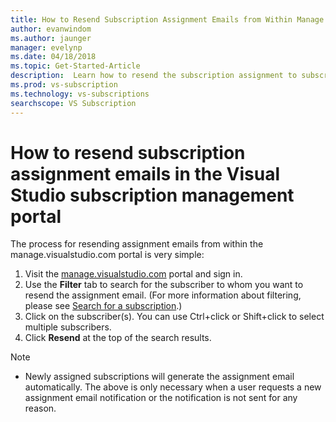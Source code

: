```yaml
---
title: How to Resend Subscription Assignment Emails from Within Manage.visualstudio.com or VLSC | Microsoft Docs
author: evanwindom
ms.author: jaunger
manager: evelynp
ms.date: 04/18/2018
ms.topic: Get-Started-Article
description:  Learn how to resend the subscription assignment to subscribers from manage.visualstudio.com or VLSC
ms.prod: vs-subscription
ms.technology: vs-subscriptions
searchscope: VS Subscription
---
```


# How to resend subscription assignment emails in the Visual Studio subscription management portal


The process for resending assignment emails from within the manage.visualstudio.com portal is very simple:

1. Visit the [manage.visualstudio.com](https://manage.visualstudio.com) portal and sign in. 
2. Use the **Filter** tab to search for the subscriber to whom you want to resend the assignment email. (For more information about filtering, please see [Search for a subscription](/visualstudio/subscriptions/search-license).)
3. Click on the subscriber(s).  You can use Ctrl+click or Shift+click to select multiple subscribers.
4. Click **Resend** at the top of the search results.  


> [!NOTE]
> - Newly assigned subscriptions will generate the assignment email automatically. The above is only necessary when a user requests a new assignment email notification or the notification is not sent for any reason.
